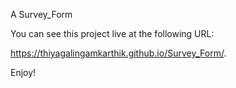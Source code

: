 A Survey_Form

You can see this project live at the following URL:

https://thiyagalingamkarthik.github.io/Survey_Form/.

Enjoy!
